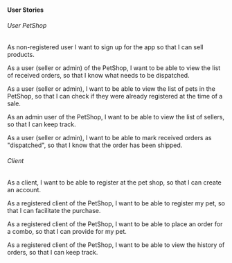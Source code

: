 #### User Stories
###### User PetShop
As non-registered user
I want to sign up for the app
so that I can sell products.

As a user (seller or admin) of the PetShop,
I want to be able to view the list of received orders,
so that I know what needs to be dispatched.

As a user (seller or admin),
I want to be able to view the list of pets in the PetShop,
so that I can check if they were already registered at the time of a sale.

As an admin user of the PetShop,
I want to be able to view the list of sellers,
so that I can keep track.

As a user (seller or admin),
I want to be able to mark received orders as "dispatched",
so that I know that the order has been shipped.

###### Client
As a client,
I want to be able to register at the pet shop,
so that I can create an account.

As a registered client of the PetShop,
I want to be able to register my pet,
so that I can facilitate the purchase.

As a registered client of the PetShop,
I want to be able to place an order for a combo,
so that I can provide for my pet.

As a registered client of the PetShop,
I want to be able to view the history of orders,
so that I can keep track.
